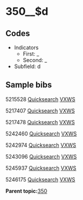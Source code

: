 # 350\_\_$d

## Codes

-   Indicators
    -   First: \_
    -   Second: \_
-   Subfield: d

## Sample bibs

5215528 [Quicksearch](https://search.library.yale.edu/catalog/5215528) [VXWS](http://prodorbis.library.yale.edu:7014/vxws/GetHoldingsService?bibId=5215528)

5217407 [Quicksearch](https://search.library.yale.edu/catalog/5217407) [VXWS](http://prodorbis.library.yale.edu:7014/vxws/GetHoldingsService?bibId=5217407)

5217478 [Quicksearch](https://search.library.yale.edu/catalog/5217478) [VXWS](http://prodorbis.library.yale.edu:7014/vxws/GetHoldingsService?bibId=5217478)

5242460 [Quicksearch](https://search.library.yale.edu/catalog/5242460) [VXWS](http://prodorbis.library.yale.edu:7014/vxws/GetHoldingsService?bibId=5242460)

5242974 [Quicksearch](https://search.library.yale.edu/catalog/5242974) [VXWS](http://prodorbis.library.yale.edu:7014/vxws/GetHoldingsService?bibId=5242974)

5243096 [Quicksearch](https://search.library.yale.edu/catalog/5243096) [VXWS](http://prodorbis.library.yale.edu:7014/vxws/GetHoldingsService?bibId=5243096)

5245937 [Quicksearch](https://search.library.yale.edu/catalog/5245937) [VXWS](http://prodorbis.library.yale.edu:7014/vxws/GetHoldingsService?bibId=5245937)

5246175 [Quicksearch](https://search.library.yale.edu/catalog/5246175) [VXWS](http://prodorbis.library.yale.edu:7014/vxws/GetHoldingsService?bibId=5246175)

**Parent topic:**[350](../../tags/350/350.md)

